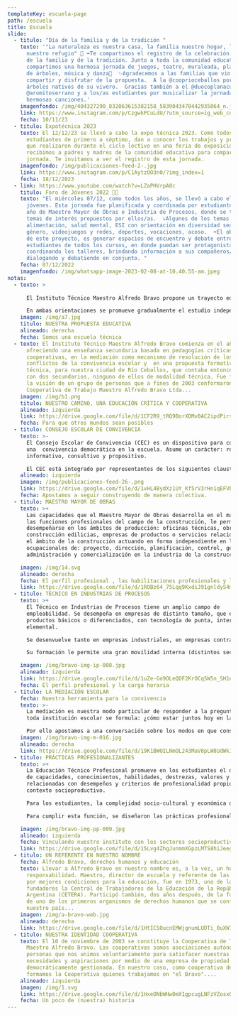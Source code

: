 ```yaml
---
templateKey: escuela-page
path: /escuela
title: Escuela
slide:
  - titulo: "Día de la familia y de la tradición "
    texto: '"La naturaleza es nuestra casa, la familia nuestro hogar, la educación
      nuestro refugio" 🍃 ➡️Te compartimos el registro de la celebración del día
      de la familia y de la tradición. Junto a toda la comunidad educativa,
      compartimos una hermosa jornada de juegos, teatro, muraleada, plantación
      de árboles, música y danza🌈  ✨Agradecemos a las familias que vinieron a
      compartir y disfrutar de la propuesta.  A la @cooprioceballos por donarnos
      árboles nativos de su vivero.  Gracias también a el @duocoplanacu el dúo
      @aromitoserrano y a los/as estudiantes por musicalizar la jornada con sus
      hermosas canciones.'
    imagenfondo: /img/404327290_832063615382158_5839043470442935064_n.jpg
    link: https://www.instagram.com/p/CzgwkPCuLdU/?utm_source=ig_web_copy_link&igshid=MzRlODBiNWFlZA==
    fecha: 10/11/23
  - titulo: Expotécnica 2023
    texto: El 12/12/23 se llevó a cabo la expo técnica 2023. Como todos los años,
      estudiantes de primero a séptimo, dan a conocer los trabajos y proyectos
      que realizaron durante el ciclo lectivo en una feria de exposición. Además
      recibimos a padres y madres de la comunidad educativa para compartir la
      jornada. Te invitamos a ver el registro de esta jornada.
    imagenfondo: /img/publicaciones-feed-2-.jpg
    link: https://www.instagram.com/p/C1AytzOO3n0/?img_index=1
    fecha: 18/12/2023
  - link: https://www.youtube.com/watch?v=LZaPHVrpA8c
    titulo: Foro de Jóvenes 2022 🌈🌟
    texto: "El miércoles 07/12, como todos los años, se llevó a cabo el foro de
      jóvenes. Esta jornada fue planificada y coordinada por estudiantes de 4to
      año de Maestro Mayor de Obras e Industria de Procesos, donde se trataron
      temas de interés propuestos por ellos/as.  ⤵️Algunos de los temas fueron:
      alimentación, salud mental, ESI con orientación en diversidad sexual y de
      género, videojuegos y redes, deportes, vocaciones, acoso.  ➡️El objetivo
      de este proyecto, es generar espacios de encuentro y debate entre
      estudiantes de todos los cursos, en donde puedan ser protagonistas:
      coordinando los talleres, brindando información a sus compañeros/as,
      dialogando y debatiendo en conjunto. "
    fecha: 07/12/2022
    imagenfondo: /img/whatsapp-image-2023-02-08-at-10.40.55-am.jpeg
notas:
  - texto: >
      
      El Instituto Técnico Maestro Alfredo Bravo propone un trayecto educativo técnico de siete años de duración. Como unidad pedagógica y organizativa nuestra propuesta educativa está constituida por dos Ciclos, siendo el primero de ellos Básico (Primer Ciclo) de tres años de duración y el Segundo Ciclo, de cuatro años de duración, con dos orientaciones: Maestro Mayor de Obras (MMO) e Industria de Procesos (IP).

      En ambas orientaciones se promueve gradualmente el estudio independiente que contribuye al trabajo autogestivo como también se favorecen las prácticas colaborativas, cooperativas y solidarias. Se pone especial énfasis en la correspondencia y articulación teórico-práctica en aras al desarrollo y adquisición de capacidades específicas para el futuro desempeño del técnico
    imagen: /img/a7.jpg
    titulo: NUESTRA PROPUESTA EDUCATIVA
    alineado: derecha
    fecha: Somos una escuela técnica
  - texto: El Instituto Técnico Maestro Alfredo Bravo comienza en el año 2004,
      ofreciendo una enseñanza secundaria basada en pedagogías críticas y
      cooperativas, en la mediación como mecanismo de resolución de los
      conflictos de la convivencia escolar y  en una propuesta formativa
      técnica, para nuestra ciudad de Río Ceballos, que contaba entonces sólo
      con dos secundarios, ninguno de ellos de modalidad técnica. Fue fruto de
      la visión de un grupo de personas que a fines de 2003 conformaron nuestra
      Cooperativa de Trabajo Maestro Alfredo Bravo Ltda...
    imagen: /img/b1.png
    titulo: NUESTRO CAMINO, UNA EDUCACIÓN CRÍTICA Y COOPERATIVA
    alineado: izquierda
    link: https://drive.google.com/file/d/1CF2R9_tRQ9BorXDMv0AC2ipdPirs2IVT/view?usp=sharing
    fecha: Para que otros mundos sean posibles
  - titulo: CONSEJO ESCOLAR DE CONVIVENCIA
    texto: >-
      El Consejo Escolar de Convivencia (CEC) es un dispositivo para construir
      una  convivencia democrática en la escuela. Asume un carácter: resolutivo,
      informativo, consultivo y propositivo.

      El CEC está integrado por representantes de los siguientes claustros:  estudiantes, familias, personal docente y no docente del Instituto Técnico Maestro Alfredo Bravo (ITMAB). 
    alineado: izquierda
    imagen: /img/publicaciones-feed-26-.png
    link: https://drive.google.com/file/d/1vHL4BydXz1UY_Kf5rV3rHn1qEFVbTKjp/view?usp=sharing
    fecha: Apostamos a seguir construyendo de manera colectiva.
  - titulo: MAESTRO MAYOR DE OBRAS
    texto: >+
      Las capacidades que el Maestro Mayor de Obras desarrolla en el marco de
      las funciones profesionales del campo de la construcción, le permiten
      desempeñarse en los ámbitos de producción: oficinas técnicas, obras de
      construcción edilicias, empresas de productos o servicios relacionados con
      el ámbito de la construcción actuando en forma independiente en las áreas
      ocupacionales de: proyecto, dirección, planificación, control, gestión,
      administración y comercialización en la industria de la construcción...

    imagen: /img/14.svg
    alineado: derecha
    fecha: El perfil profesional , las habilitaciones profesionales y la carga horaria
    link: https://drive.google.com/file/d/1ROBz64_75Lqq9KxdiJ91gnldyS4mGm0V/view?usp=sharing
  - titulo: TÉCNICO EN INDUSTRIAS DE PROCESOS
    texto: >+
      El Técnico en Industrias de Procesos tiene un amplio campo de
      empleabilidad. Se desempeña en empresas de distinto tamaño, que elaboran
      productos básicos o diferenciados, con tecnología de punta, intermedia o
      elemental.

      Se desenvuelve tanto en empresas industriales, en empresas contratistas que brindan servicios en el área industrial, como en emprendimientos generados por el técnico o por pequeños equipos de profesionales.

      Su formación le permite una gran movilidad interna (distintos sectores) y externa (distintos tipos de empresa); en el mercado de trabajo y lo prepara para trabajar interdisciplinariamente y en equipo para adaptarse y aprender nuevos roles y continuar su formación a lo largo de toda su vida profesional.

    imagen: /img/bravo-img-ip-008.jpg
    alineado: izquierda
    link: https://drive.google.com/file/d/1uZe-Go9OLeQOF2KrOCqSW5n_SH1eNS02/view?usp=sharing
    fecha: El perfil profesional y la carga horaria
  - titulo: LA MEDIACIÓN ESCOLAR
    fecha: Nuestra herramienta para la convivencia
    texto: >-
      La mediación es nuestra modo particular de responder a la pregunta que
      toda institución escolar se formula: ¿cómo estar juntos hoy en la escuela?

      Por ello apostamos a una conversación sobre los modos en que construimos las normas que regulan la convivencia. Palabras como PAZ, CONFLICTO Y VIOLENCIA, son detonadoras de intensos estados afectivos. Es por ello que la MEDIACIÓN ESCOLAR ya no es una metodología más, sino un CAMINO, que nos animamos a conocer y andar, porque creemos fuertemente que nos puede llevar por la senda de la convivencia pacífica y de otro estilo para relacionarnos y resolver nuestros conflictos.
    imagen: /img/bravo-img-m-016.jpg
    alineado: derecha
    link: https://drive.google.com/file/d/19K1BWOILNmOL243MaV8pLW8UdWkIXHEG/view?usp=sharing
  - titulo: PRÁCTICAS PROFESIONALIZANTES
    texto: >+
      La Educación Técnico Profesional promueve en los estudiantes el desarrollo
      de capacidades, conocimientos, habilidades, destrezas, valores y actitudes
      relacionadas con desempeños y criterios de profesionalidad propios del
      contexto socioproductivo.

      Para los estudiantes, la complejidad socio-cultural y económica del mundo productivo sólo puede ser aprehendida a través de una participación vivencial en distintas actividades de los procesos de producción de bienes y servicios.

      Para cumplir esta función, se diseñaron las prácticas profesionalizantes, que  buscan acercar las lógicas del mundo del trabajo y la producción a las del sistema educativo...

    imagen: /img/bravo-img-pp-009.jpg
    alineado: izquierda
    fecha: Vinculando nuestro instituto con los sectores socioproductivos
    link: https://drive.google.com/file/d/15Lvg4ZhgJunmmXGpzLMTS8hiJeego-Hq/view?usp=sharing
  - titulo: UN REFERENTE EN NUESTRO NOMBRE
    fecha: Alfredo Bravo, derechos humanos y educación
    texto: Llevar a Alfredo Bravo en nuestro nombre es, a la vez, un honor y una
      responsabilidad. Maestro, director de escuela y referente de las luchas
      por mejores condiciones para la educación, fue en 1973, uno de los
      fundadores la Central de Trabajadores de la Educación de la República
      Argentina (CETERA). Participó también, dos años después, de la fundación
      de uno de los primeros organismos de derechos humanos que se conformó en
      nuestro país...
    imagen: /img/a-bravo-web.jpg
    alineado: derecha
    link: https://drive.google.com/file/d/1HtICSOucnEMWjgnumLUDTi_0uXW721v4/view?usp=sharing
  - titulo: NUESTRA IDENTIDAD COOPERATIVA
    texto: El 10 de noviembre de 2003 se constituye la Cooperativa de Trabajo
      Maestro Alfredo Bravo. Las cooperativas somos asociaciones autónomas de
      personas que nos unimos voluntariamente para satisfacer nuestras
      necesidades y aspiraciones por medio de una empresa de propiedad conjunta,
      democráticamente gestionada. En nuestro caso, como cooperativa de trabajo,
      formamos la Cooperativa quienes trabajamos en "el Bravo"....
    alineado: izquierda
    imagen: /img/1.svg
    link: https://drive.google.com/file/d/1HxeONbWHw0mX1gpcugLNFzVZosxOJXb8/view?usp=sharing
    fecha: Un poco de (nuestra) historia
---
```

